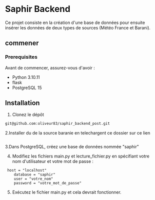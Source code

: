 # Saphir Backend
Ce projet consiste en la création d'une base de données pour ensuite insérer les données de deux types de sources (Météo France et Barani).

## commener 
### Prerequisites
Avant de commencer, assurez-vous d'avoir :

- Python 3.10.11
- flask 
- PostgreSQL 15

## Installation
1. Clonez le dépôt
```bash
git@github.com:oliveur83/saphir_backend_post.git
```

2.Installer du de la source baranie en telechargent ce dossier sur ce lien 
```

```

3.Dans PostgreSQL, créez une base de données nommée "saphir"

4. Modifiez les fichiers main.py et lecture_fichier.py en spécifiant votre nom d'utilisateur et votre mot de passe :
```
 host = "localhost"
    database = "saphir" 
    user = "votre_nom"
    password = "votre_mot_de_passe"
```


5. Exécutez le fichier main.py et cela devrait fonctionner.
